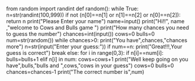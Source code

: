 from random import randint
def random():
  while True:
    n=str(randint(100,999))
    if not (n[0]==n[1] or n[1]==n[2] or n[0]==n[2]):
      return n 
print("Please Enter your name")
name=input()
print("Hi!!", name ,"welcome to Cows and Bulls game ")
print("How many chances you need to guess the number")
chances=int(input())
cows=0
bulls=0
num=str(random())
while chances>0:
  print("You have",chances,"chances more")
  n=str(input("Enter your guess:"))
  if num==n:
    print("Great!!!,Your guess is correct")
    break
  else:
      for i in range(0,3):
        if n[i]==num[i]:
          bulls=bulls+1
        elif n[i] in num:
            cows=cows+1
      print("Well keep going on you have",bulls,"bulls and ",cows,"cows in your guess")
      cows=0
      bulls=0
      chances=chances-1
print("The correct number is",num)

